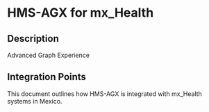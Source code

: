 # HMS-AGX for mx_Health

## Description

Advanced Graph Experience

## Integration Points

This document outlines how HMS-AGX is integrated with mx_Health systems in Mexico.
